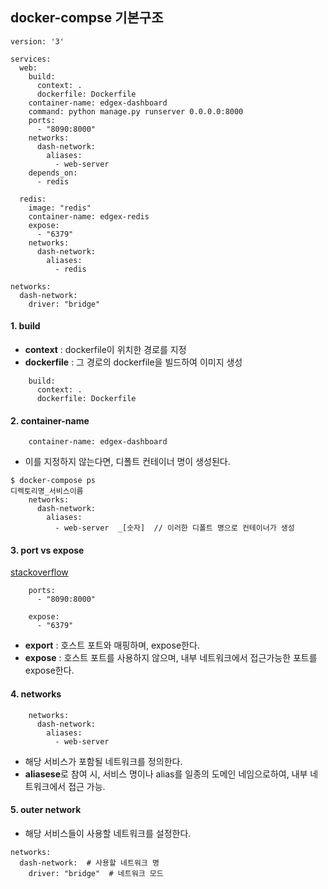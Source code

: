 

## docker-compse 기본구조  


```
version: '3'

services:
  web:
    build:
      context: .
      dockerfile: Dockerfile                     
    container-name: edgex-dashboard
    command: python manage.py runserver 0.0.0.0:8000
    ports:
      - "8090:8000"
    networks:
      dash-network:
        aliases:
          - web-server  
    depends_on:
      - redis

  redis:
    image: "redis"
    container-name: edgex-redis
    expose:
      - "6379"
    networks:
      dash-network:
        aliases:
          - redis
      
networks:
  dash-network:
    driver: "bridge"   
```


#### 1. build  
 * **context** : dockerfile이 위치한 경로를 지정  
 * **dockerfile** : 그 경로의 dockerfile을 빌드하여 이미지 생성  
```
    build:
      context: .
      dockerfile: Dockerfile                     
```

#### 2. container-name  
```
    container-name: edgex-dashboard
```
 * 이를 지정하지 않는다면, 디폴트 컨테이너 명이 생성된다.  

```
$ docker-compose ps 
디렉토리명_서비스이름
    networks:
      dash-network:
        aliases:
          - web-server  _[숫자]  // 이러한 디폴트 명으로 컨테이너가 생성
```

#### 3. port vs expose  
[stackoverflow](https://stackoverflow.com/questions/40801772/what-is-the-difference-between-docker-compose-ports-vs-expose)  

```
    ports:
      - "8090:8000"
```

```
    expose:
      - "6379"
```

* **export** : 호스트 포트와 매핑하며, expose한다.  
* **expose** : 호스트 포트를 사용하지 않으며, 내부 네트워크에서 접근가능한 포트를 expose한다.  


#### 4. networks  

```
    networks:
      dash-network:
        aliases:
          - web-server  
```
* 해당 서비스가 포함될 네트워크를 정의한다.  
* **aliasese**로 참여 시, 서비스 명이나 alias를 일종의 도메인 네임으로하여, 내부 네트워크에서 접근 가능.  


#### 5. outer network  
  * 해당 서비스들이 사용할 네트워크를 설정한다.  
  
```
networks:
  dash-network:  # 사용할 네트워크 명
    driver: "bridge"  # 네트워크 모드
```


